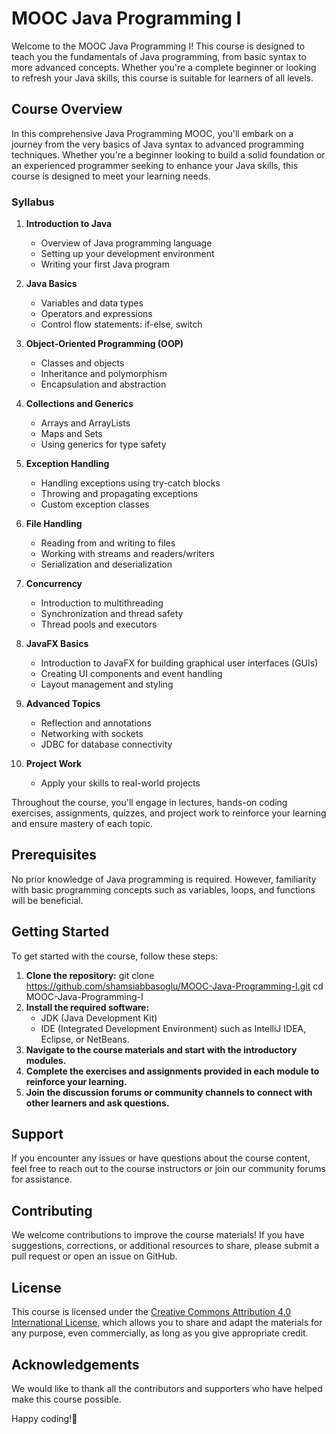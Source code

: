 # MOOC Java Programming I

Welcome to the MOOC Java Programming I! This course is designed to teach you the fundamentals of Java programming, from basic syntax to more advanced concepts. Whether you're a complete beginner or looking to refresh your Java skills, this course is suitable for learners of all levels.

## Course Overview

In this comprehensive Java Programming MOOC, you'll embark on a journey from the very basics of Java syntax to advanced programming techniques. Whether you're a beginner looking to build a solid foundation or an experienced programmer seeking to enhance your Java skills, this course is designed to meet your learning needs.

### Syllabus

1. **Introduction to Java**
   - Overview of Java programming language
   - Setting up your development environment
   - Writing your first Java program

2. **Java Basics**
   - Variables and data types
   - Operators and expressions
   - Control flow statements: if-else, switch

3. **Object-Oriented Programming (OOP)**
   - Classes and objects
   - Inheritance and polymorphism
   - Encapsulation and abstraction

4. **Collections and Generics**
   - Arrays and ArrayLists
   - Maps and Sets
   - Using generics for type safety

5. **Exception Handling**
   - Handling exceptions using try-catch blocks
   - Throwing and propagating exceptions
   - Custom exception classes

6. **File Handling**
   - Reading from and writing to files
   - Working with streams and readers/writers
   - Serialization and deserialization

7. **Concurrency**
   - Introduction to multithreading
   - Synchronization and thread safety
   - Thread pools and executors

8. **JavaFX Basics**
   - Introduction to JavaFX for building graphical user interfaces (GUIs)
   - Creating UI components and event handling
   - Layout management and styling

9. **Advanced Topics**
   - Reflection and annotations
   - Networking with sockets
   - JDBC for database connectivity

10. **Project Work**
    - Apply your skills to real-world projects

Throughout the course, you'll engage in lectures, hands-on coding exercises, assignments, quizzes, and project work to reinforce your learning and ensure mastery of each topic.

## Prerequisites

No prior knowledge of Java programming is required. However, familiarity with basic programming concepts such as variables, loops, and functions will be beneficial.

## Getting Started

To get started with the course, follow these steps:

1. **Clone the repository:**
   git clone https://github.com/shamsiabbasoglu/MOOC-Java-Programming-I.git
   cd MOOC-Java-Programming-I
2. **Install the required software:**
   - JDK (Java Development Kit)
   - IDE (Integrated Development Environment) such as IntelliJ IDEA, Eclipse, or NetBeans.
3. **Navigate to the course materials and start with the introductory modules.**
4. **Complete the exercises and assignments provided in each module to reinforce your learning.**
5. **Join the discussion forums or community channels to connect with other learners and ask questions.**

## Support

If you encounter any issues or have questions about the course content, feel free to reach out to the course instructors or join our community forums for assistance.

## Contributing

We welcome contributions to improve the course materials! If you have suggestions, corrections, or additional resources to share, please submit a pull request or open an issue on GitHub.

## License

This course is licensed under the [Creative Commons Attribution 4.0 International License](https://creativecommons.org/licenses/by/4.0/), which allows you to share and adapt the materials for any purpose, even commercially, as long as you give appropriate credit.

## Acknowledgements

We would like to thank all the contributors and supporters who have helped make this course possible.

Happy coding!🚀
